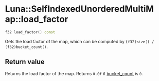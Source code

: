 # Luna::SelfIndexedUnorderedMultiMap::load_factor

```c++
f32 load_factor() const
```

Gets the load factor of the map, which can be computed by `(f32)size() / (f32)bucket_count()`. 



## Return value
Returns the load factor of the map. Returns `0.0f` if [bucket_count](class_luna_1_1_self_indexed_unordered_multi_map_1ace2cb5dc8f915f78658dac76efacd4c1.md) is `0`. 

